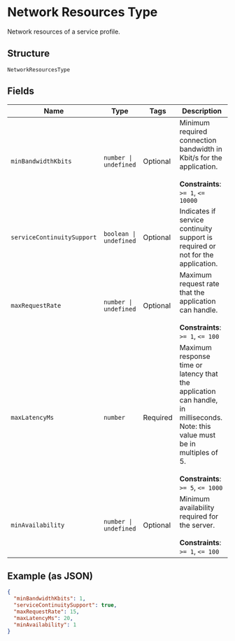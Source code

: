 
# Network Resources Type

Network resources of a service profile.

## Structure

`NetworkResourcesType`

## Fields

| Name | Type | Tags | Description |
|  --- | --- | --- | --- |
| `minBandwidthKbits` | `number \| undefined` | Optional | Minimum required connection bandwidth in Kbit/s for the application.<br><br>**Constraints**: `>= 1`, `<= 10000` |
| `serviceContinuitySupport` | `boolean \| undefined` | Optional | Indicates if service continuity support is required or not for the application. |
| `maxRequestRate` | `number \| undefined` | Optional | Maximum request rate that the application can handle.<br><br>**Constraints**: `>= 1`, `<= 100` |
| `maxLatencyMs` | `number` | Required | Maximum response time or latency that the application can handle, in milliseconds. Note: this value must be in multiples of 5.<br><br>**Constraints**: `>= 5`, `<= 1000` |
| `minAvailability` | `number \| undefined` | Optional | Minimum availability required for the server.<br><br>**Constraints**: `>= 1`, `<= 100` |

## Example (as JSON)

```json
{
  "minBandwidthKbits": 1,
  "serviceContinuitySupport": true,
  "maxRequestRate": 15,
  "maxLatencyMs": 20,
  "minAvailability": 1
}
```

